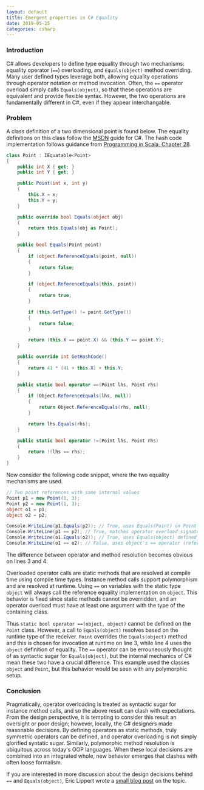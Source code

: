 ```yaml
---
layout: default
title: Emergent properties in C# Equality
date: 2019-05-25
categories: csharp
---
```


### Introduction

C# allows developers to define type equality through two mechanisms: equality operator (`==`) overloading, and `Equals(object)` method overriding. Many user defined types leverage both, allowing equality operations through operator notation or method invocation. Often, the `==` operator overload simply calls `Equals(object)`, so that these operations are equivalent and provide flexible syntax. However, the two operations are fundamentally different in C#, even if they appear interchangable.

### Problem

A class definition of a two dimensional point is found below. The equality definitions on this class follow the [MSDN](https://docs.microsoft.com/en-us/dotnet/csharp/programming-guide/statements-expressions-operators/how-to-define-value-equality-for-a-type) guide for C#. The hash code implementation follows guidance from [Programming in Scala, Chapter 28](https://www.artima.com/pins1ed/object-equality.html).

~~~ c#
class Point : IEquatable<Point>
{
	public int X { get; }
	public int Y { get; }

	public Point(int x, int y)
	{
		this.X = x;
		this.Y = y;
	}

	public override bool Equals(object obj)
	{
		return this.Equals(obj as Point);
	}

	public bool Equals(Point point)
	{
		if (object.ReferenceEquals(point, null))
		{
			return false;
		}

		if (object.ReferenceEquals(this, point))
		{
			return true;
		}

		if (this.GetType() != point.GetType())
		{
			return false;
		}

		return (this.X == point.X) && (this.Y == point.Y);
	}

	public override int GetHashCode()
	{
		return 41 * (41 + this.X) + this.Y;
	}

	public static bool operator ==(Point lhs, Point rhs)
	{
		if (Object.ReferenceEquals(lhs, null))
		{
			return Object.ReferenceEquals(rhs, null);
		}

		return lhs.Equals(rhs);
	}

	public static bool operator !=(Point lhs, Point rhs)
	{
		return !(lhs == rhs);
	}
}
~~~

Now consider the following code snippet, where the two equality mechanisms are used.

~~~ c#
// Two point references with same internal values
Point p1 = new Point(1, 3);
Point p2 = new Point(1, 3);
object o1 = p1;
object o2 = p2;

Console.WriteLine(p1.Equals(p2)); // True, uses Equals(Point) on Point
Console.WriteLine(p1 == p2); // True, matches operator overload signature on Point class
Console.WriteLine(o1.Equals(o2)); // True, uses Equals(object) defined on Point class
Console.WriteLine(o1 == o2); // False, uses object's == operator (reference equality)
~~~

The difference between operator and method resolution becomes obvious on lines 3 and 4.

Overloaded operator calls are static methods that are resolved at compile time using compile time types. Instance method calls support polymorphism and are resolved at runtime. Using `==` on variables with the static type `object` will always call the reference equality implementation on `object`. This behavior is fixed since static methods cannot be overridden, and an operator overload must have at least one argument with the type of the containing class.

Thus `static bool operator ==(object, object)` cannot be defined on the `Point` class. However, a call to `Equals(object)` resolves based on the runtime type of the receiver. `Point` overrides the `Equals(object)` method and this is chosen for invocation at runtime on line 3, while line 4 uses the `object` definition of equality. The `==` operator can be errouneously thought of as syntactic sugar for `Equals(object)`, but the internal mechanics of C# mean these two have a crucial difference. This example used the classes `object` and `Point`, but this behavior would be seen with any polymorphic setup.

### Conclusion

Pragmatically, operator overloading is treated as syntactic sugar for instance method calls, and so the above result can clash with expectations. From the design perspective, it is tempting to consider this result an oversight or poor design; however, locally, the C# designers made reasonable decisions. By defining operators as static methods, truly symmetric operators can be defined, and operator overloading is not simply glorified syntatic sugar. Similarly, polymorphic method resolution is ubiquitous across today's OOP languages. When these local decisions are combined into an integrated whole, new behavior emerges that clashes with often loose formalism.

If you are interested in more discussion about the design decisions behind `==` and `Equals(object)`, Eric Lippert wrote a [small blog post](https://blogs.msdn.microsoft.com/ericlippert/2009/04/09/double-your-dispatch-double-your-fun/) on the topic.
